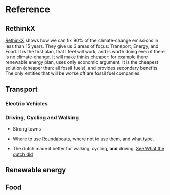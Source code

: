 # Reference

## RethinkX

[RethinkX](https://www.rethinkx.com/) shows how we can fix 90% of the climate-change emissions in less than 15 years. They give us 3 areas of focus: Transport, Energy, and Food. It is the first plan, that I feel will work, and is worth doing even if there is no climate-change. It will make thinks cheaper: for example there renewable energy plan, uses only economic argument. It is the cheapest solution (cheaper than: all fossil fuels), and provides secondary benefits. The only entities that will be worse off are fossil fuel companies.

## Transport

### Electric Vehicles

### Driving, Cycling and Walking

* Strong towns

* Where to use [Roundabouts](https://www.youtube.com/watch?v=G24x26s3Hjg), where not to use them, and what type.

* The dutch made it better for walking, cycling, **and** driving.
[See What the dutch did](https://www.youtube.com/watch?v=FXfNXLh51yc)

## Renewable energy
## Food

